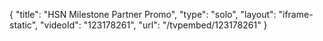 {
    "title": "HSN Milestone Partner Promo",
    "type": "solo",
    "layout": "iframe-static",
    "videoId": "123178261",
    "url": "\/tvpembed\/123178261"
}